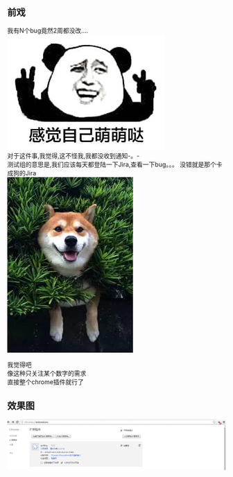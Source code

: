 ## 前戏    
我有N个bug竟然2周都没改....    
![image](https://github.com/Glimis/chrome/raw/master/img/dzc.png)    
对于这件事,我觉得,这不怪我,我都没收到通知-。-    
测试组的意思是,我们应该每天都登陆一下Jira,查看一下bug。。。
没错就是那个卡成狗的Jira    
![image](https://github.com/Glimis/chrome/raw/master/img/kcg.png)    


我觉得吧    
像这种只关注某个数字的需求    
直接整个chrome插件就行了    


## 效果图      
![image](https://github.com/Glimis/chrome/raw/master/img/xg2.png)    